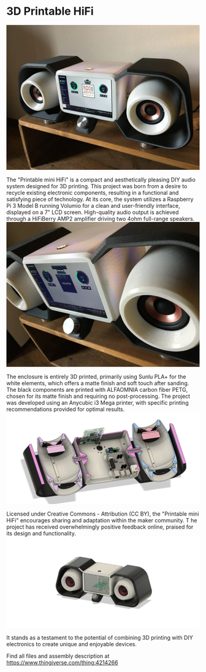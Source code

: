 # 3D Printable HiFi
![image1](/hifi.png)

The "Printable mini HiFi" is a compact and aesthetically pleasing DIY audio system designed for 3D printing. 
This project was born from a desire to recycle existing electronic components, resulting in a functional and satisfying piece of technology. 
At its core, the system utilizes a Raspberry Pi 3 Model B running Volumio for a clean and user-friendly interface, displayed on a 7" LCD screen. 
High-quality audio output is achieved through a HiFiBerry AMP2 amplifier driving two 4ohm full-range speakers.
![image2](/image2.png)

The enclosure is entirely 3D printed, primarily using Sunlu PLA+ for the white elements, which offers a matte finish and soft touch after sanding. 
The black components are printed with ALFAOMNIA carbon fiber PETG, chosen for its matte finish and requiring no post-processing. 
The project was developed using an Anycubic i3 Mega printer, with specific printing recommendations provided for optimal results.
![image3](/image3.png)

Licensed under Creative Commons - Attribution (CC BY), the "Printable mini HiFi" encourages sharing and adaptation within the maker community. T
he project has received overwhelmingly positive feedback online, praised for its design and functionality. 
![image4](/image4.png)

It stands as a testament to the potential of combining 3D printing with DIY electronics to create unique and enjoyable devices.

Find all files and assembly description at https://www.thingiverse.com/thing:4214266

